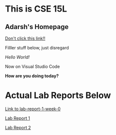 # This is CSE 15L
## Adarsh's Homepage
[Don't click this link!!](https://www.google.com/)

Filller stuff below, just disregard

*Hello World!*

Now on Visual Studio Code

**How are you doing today?**

# Actual Lab Reports Below

[Link to lab-report-1-week-0](https://adarsh249.github.io/cse15l-lab-reports/lab-report-1-week-0.html)

[Lab Report 1](https://adarsh249.github.io/cse15l-lab-reports/Lab-Report-1.html)

[Lab Report 2](https://adarsh249.github.io/cse15l-lab-reports/Lab%20Report%202.html)

